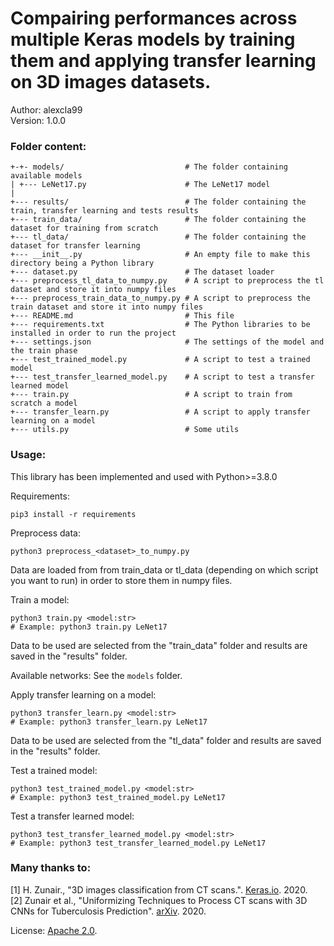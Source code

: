 # Compairing performances across multiple Keras models by training them and applying transfer learning on 3D images datasets.

Author: alexcla99  
Version: 1.0.0

### Folder content:

```
+-+- models/                           # The folder containing available models
| +--- LeNet17.py                      # The LeNet17 model
|
+--- results/                          # The folder containing the train, transfer learning and tests results
+--- train_data/                       # The folder containing the dataset for training from scratch
+--- tl_data/                          # The folder containing the dataset for transfer learning
+--- __init__.py                       # An empty file to make this directory being a Python library
+--- dataset.py                        # The dataset loader
+--- preprocess_tl_data_to_numpy.py    # A script to preprocess the tl dataset and store it into numpy files
+--- preprocess_train_data_to_numpy.py # A script to preprocess the train dataset and store it into numpy files
+--- README.md                         # This file
+--- requirements.txt                  # The Python libraries to be installed in order to run the project
+--- settings.json                     # The settings of the model and the train phase
+--- test_trained_model.py             # A script to test a trained model
+--- test_transfer_learned_model.py    # A script to test a transfer learned model
+--- train.py                          # A script to train from scratch a model
+--- transfer_learn.py                 # A script to apply transfer learning on a model
+--- utils.py                          # Some utils
```

### Usage:

This library has been implemented and used with Python>=3.8.0

Requirements:
```Shell
pip3 install -r requirements
```

Preprocess data:
```Shell
python3 preprocess_<dataset>_to_numpy.py
```
Data are loaded from from train_data or tl_data (depending on which script you want to run) in order to store them in numpy files.

Train a model:
```Shell
python3 train.py <model:str>
# Example: python3 train.py LeNet17
```
Data to be used are selected from the "train_data" folder and results are saved in the "results" folder.

Available networks:
See the `models` folder.

Apply transfer learning on a model:
```Shell
python3 transfer_learn.py <model:str>
# Example: python3 transfer_learn.py LeNet17
```
Data to be used are selected from the "tl_data" folder and results are saved in the "results" folder.

Test a trained model:
```Shell
python3 test_trained_model.py <model:str>
# Example: python3 test_trained_model.py LeNet17
```

Test a transfer learned model:
```Shell
python3 test_transfer_learned_model.py <model:str>
# Example: python3 test_transfer_learned_model.py LeNet17
```

### Many thanks to:

[1] H. Zunair., "3D images classification from CT scans.". [Keras.io](https://keras.io/examples/vision/3D_image_classification/). 2020.  
[2] Zunair et al., "Uniformizing Techniques to Process CT scans with 3D CNNs for Tuberculosis Prediction". [arXiv](https://arxiv.org/pdf/2007.13224.pdf). 2020.  

License: [Apache 2.0](http://www.apache.org/licenses/LICENSE-2.0).
